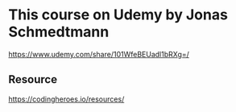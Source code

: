 # This course on Udemy by Jonas Schmedtmann

https://www.udemy.com/share/101WfeBEUadl1bRXg=/

## Resource

https://codingheroes.io/resources/
